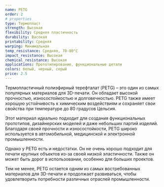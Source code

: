 ```yaml
---
name: PETG
order: 2
# properties
type: Термопласт
strength: Высокая
flexibility: Средняя пластичность
durability: Васокая
printability: Средняя
warping: Минимальная
temp_resistance: Средняя, 70-80°С
impact_resistance: Высокая
chemical_resistance: Высокая
applications: Прототипирование, функциональные детали
colors: белый, черный, серый
price: 2.5
---
```


Термопластичный полиэфирный терефталат (PETG) – это один из самых популярных материалов для 3D-печати. Он обладает высокой прочностью, износостойкостью и долговечностью. PETG также имеет хорошую устойчивость к химическим воздействиям и сохраняет свои свойства при температуре до 80 градусов Цельсия.

Этот материал идеально подходит для создания функциональных прототипов, дизайнерских моделей и даже небольших партий изделий. Благодаря своей прочности и износостойкости, PETG широко используется в автомобильной, медицинской и электронной промышленности.

Однако у PETG есть и недостатки. Он не очень хорошо подходит для печати крупных объектов из-за своей низкой эластичности. Также он может быть дорог в использовании, особенно для больших проектов.

Тем не менее, PETG остается одним из самых востребованных материалов для 3D-печати и продолжает развиваться, чтобы удовлетворить потребности различных отраслей промышленности.
